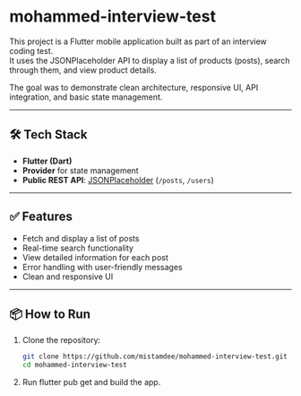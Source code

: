 # mohammed-interview-test

This project is a Flutter mobile application built as part of an interview coding test.  
It uses the JSONPlaceholder API to display a list of products (posts), search through them, and view product details.

The goal was to demonstrate clean architecture, responsive UI, API integration, and basic state management.

---

## 🛠 Tech Stack

- **Flutter (Dart)**
- **Provider** for state management
- **Public REST API**: [JSONPlaceholder](https://jsonplaceholder.typicode.com) (`/posts`, `/users`)

---

## ✅ Features

- Fetch and display a list of posts
- Real-time search functionality
- View detailed information for each post
- Error handling with user-friendly messages
- Clean and responsive UI

---

## 📦 How to Run

1. Clone the repository:
   ```bash
   git clone https://github.com/mistamdee/mohammed-interview-test.git
   cd mohammed-interview-test
2. Run flutter pub get and build the app.
